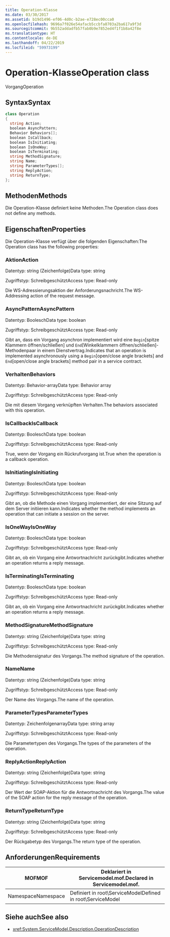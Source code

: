 ```yaml
---
title: Operation-Klasse
ms.date: 03/30/2017
ms.assetid: b19d1496-ef06-4d0c-b2ae-e728ec00cca0
ms.openlocfilehash: 9696a7f026e54afacb5ccbfa8703a2ba617a9f3d
ms.sourcegitcommit: 9b552addadfb57fab0b9e7852ed4f1f1b8a42f8e
ms.translationtype: HT
ms.contentlocale: de-DE
ms.lasthandoff: 04/22/2019
ms.locfileid: "59973199"
---
```

# <a name="operation-class"></a><span data-ttu-id="65f7a-102">Operation-Klasse</span><span class="sxs-lookup"><span data-stu-id="65f7a-102">Operation class</span></span>
<span data-ttu-id="65f7a-103">Vorgang</span><span class="sxs-lookup"><span data-stu-id="65f7a-103">Operation</span></span>  
  
## <a name="syntax"></a><span data-ttu-id="65f7a-104">Syntax</span><span class="sxs-lookup"><span data-stu-id="65f7a-104">Syntax</span></span>  
  
```csharp
class Operation  
{  
  string Action;  
  boolean AsyncPattern;  
  Behavior Behaviors[];  
  boolean IsCallback;  
  boolean IsInitiating;  
  boolean IsOneWay;  
  boolean IsTerminating;  
  string MethodSignature;  
  string Name;  
  string ParameterTypes[];  
  string ReplyAction;  
  string ReturnType;  
};  
```  
  
## <a name="methods"></a><span data-ttu-id="65f7a-105">Methoden</span><span class="sxs-lookup"><span data-stu-id="65f7a-105">Methods</span></span>  
 <span data-ttu-id="65f7a-106">Die Operation-Klasse definiert keine Methoden.</span><span class="sxs-lookup"><span data-stu-id="65f7a-106">The Operation class does not define any methods.</span></span>  
  
## <a name="properties"></a><span data-ttu-id="65f7a-107">Eigenschaften</span><span class="sxs-lookup"><span data-stu-id="65f7a-107">Properties</span></span>  
 <span data-ttu-id="65f7a-108">Die Operation-Klasse verfügt über die folgenden Eigenschaften:</span><span class="sxs-lookup"><span data-stu-id="65f7a-108">The Operation class has the following properties:</span></span>  
  
### <a name="action"></a><span data-ttu-id="65f7a-109">Aktion</span><span class="sxs-lookup"><span data-stu-id="65f7a-109">Action</span></span>  
 <span data-ttu-id="65f7a-110">Datentyp: string (Zeichenfolge)</span><span class="sxs-lookup"><span data-stu-id="65f7a-110">Data type: string</span></span>  
  
 <span data-ttu-id="65f7a-111">Zugriffstyp: Schreibgeschützt</span><span class="sxs-lookup"><span data-stu-id="65f7a-111">Access type: Read-only</span></span>  
  
 <span data-ttu-id="65f7a-112">Die WS-Adressierungsaktion der Anforderungsnachricht.</span><span class="sxs-lookup"><span data-stu-id="65f7a-112">The WS-Addressing action of the request message.</span></span>  
  
### <a name="asyncpattern"></a><span data-ttu-id="65f7a-113">AsyncPattern</span><span class="sxs-lookup"><span data-stu-id="65f7a-113">AsyncPattern</span></span>  
 <span data-ttu-id="65f7a-114">Datentyp: Boolesch</span><span class="sxs-lookup"><span data-stu-id="65f7a-114">Data type: boolean</span></span>  
  
 <span data-ttu-id="65f7a-115">Zugriffstyp: Schreibgeschützt</span><span class="sxs-lookup"><span data-stu-id="65f7a-115">Access type: Read-only</span></span>  
  
 <span data-ttu-id="65f7a-116">Gibt an, dass ein Vorgang asynchron implementiert wird eine `Begin`[spitze Klammern öffnen/schließen] und `End`[Winkelklammern öffnen/schließen]-Methodenpaar in einem Dienstvertrag.</span><span class="sxs-lookup"><span data-stu-id="65f7a-116">Indicates that an operation is implemented asynchronously using a `Begin`[open/close angle brackets] and `End`[open/close angle brackets] method pair in a service contract.</span></span>  
  
### <a name="behaviors"></a><span data-ttu-id="65f7a-117">Verhalten</span><span class="sxs-lookup"><span data-stu-id="65f7a-117">Behaviors</span></span>  
 <span data-ttu-id="65f7a-118">Datentyp: Behavior-array</span><span class="sxs-lookup"><span data-stu-id="65f7a-118">Data type: Behavior array</span></span>  
  
 <span data-ttu-id="65f7a-119">Zugriffstyp: Schreibgeschützt</span><span class="sxs-lookup"><span data-stu-id="65f7a-119">Access type: Read-only</span></span>  
  
 <span data-ttu-id="65f7a-120">Die mit diesem Vorgang verknüpften Verhalten.</span><span class="sxs-lookup"><span data-stu-id="65f7a-120">The behaviors associated with this operation.</span></span>  
  
### <a name="iscallback"></a><span data-ttu-id="65f7a-121">IsCallback</span><span class="sxs-lookup"><span data-stu-id="65f7a-121">IsCallback</span></span>  
 <span data-ttu-id="65f7a-122">Datentyp: Boolesch</span><span class="sxs-lookup"><span data-stu-id="65f7a-122">Data type: boolean</span></span>  
  
 <span data-ttu-id="65f7a-123">Zugriffstyp: Schreibgeschützt</span><span class="sxs-lookup"><span data-stu-id="65f7a-123">Access type: Read-only</span></span>  
  
 <span data-ttu-id="65f7a-124">True, wenn der Vorgang ein Rückrufvorgang ist.</span><span class="sxs-lookup"><span data-stu-id="65f7a-124">True when the operation is a callback operation.</span></span>  
  
### <a name="isinitiating"></a><span data-ttu-id="65f7a-125">IsInitiating</span><span class="sxs-lookup"><span data-stu-id="65f7a-125">IsInitiating</span></span>  
 <span data-ttu-id="65f7a-126">Datentyp: Boolesch</span><span class="sxs-lookup"><span data-stu-id="65f7a-126">Data type: boolean</span></span>  
  
 <span data-ttu-id="65f7a-127">Zugriffstyp: Schreibgeschützt</span><span class="sxs-lookup"><span data-stu-id="65f7a-127">Access type: Read-only</span></span>  
  
 <span data-ttu-id="65f7a-128">Gibt an, ob die Methode einen Vorgang implementiert, der eine Sitzung auf dem Server initiieren kann.</span><span class="sxs-lookup"><span data-stu-id="65f7a-128">Indicates whether the method implements an operation that can initiate a session on the server.</span></span>  
  
### <a name="isoneway"></a><span data-ttu-id="65f7a-129">IsOneWay</span><span class="sxs-lookup"><span data-stu-id="65f7a-129">IsOneWay</span></span>  
 <span data-ttu-id="65f7a-130">Datentyp: Boolesch</span><span class="sxs-lookup"><span data-stu-id="65f7a-130">Data type: boolean</span></span>  
  
 <span data-ttu-id="65f7a-131">Zugriffstyp: Schreibgeschützt</span><span class="sxs-lookup"><span data-stu-id="65f7a-131">Access type: Read-only</span></span>  
  
 <span data-ttu-id="65f7a-132">Gibt an, ob ein Vorgang eine Antwortnachricht zurückgibt.</span><span class="sxs-lookup"><span data-stu-id="65f7a-132">Indicates whether an operation returns a reply message.</span></span>  
  
### <a name="isterminating"></a><span data-ttu-id="65f7a-133">IsTerminating</span><span class="sxs-lookup"><span data-stu-id="65f7a-133">IsTerminating</span></span>  
 <span data-ttu-id="65f7a-134">Datentyp: Boolesch</span><span class="sxs-lookup"><span data-stu-id="65f7a-134">Data type: boolean</span></span>  
  
 <span data-ttu-id="65f7a-135">Zugriffstyp: Schreibgeschützt</span><span class="sxs-lookup"><span data-stu-id="65f7a-135">Access type: Read-only</span></span>  
  
 <span data-ttu-id="65f7a-136">Gibt an, ob ein Vorgang eine Antwortnachricht zurückgibt.</span><span class="sxs-lookup"><span data-stu-id="65f7a-136">Indicates whether an operation returns a reply message.</span></span>  
  
### <a name="methodsignature"></a><span data-ttu-id="65f7a-137">MethodSignature</span><span class="sxs-lookup"><span data-stu-id="65f7a-137">MethodSignature</span></span>  
 <span data-ttu-id="65f7a-138">Datentyp: string (Zeichenfolge)</span><span class="sxs-lookup"><span data-stu-id="65f7a-138">Data type: string</span></span>  
  
 <span data-ttu-id="65f7a-139">Zugriffstyp: Schreibgeschützt</span><span class="sxs-lookup"><span data-stu-id="65f7a-139">Access type: Read-only</span></span>  
  
 <span data-ttu-id="65f7a-140">Die Methodensignatur des Vorgangs.</span><span class="sxs-lookup"><span data-stu-id="65f7a-140">The method signature of the operation.</span></span>  
  
### <a name="name"></a><span data-ttu-id="65f7a-141">Name</span><span class="sxs-lookup"><span data-stu-id="65f7a-141">Name</span></span>  
 <span data-ttu-id="65f7a-142">Datentyp: string (Zeichenfolge)</span><span class="sxs-lookup"><span data-stu-id="65f7a-142">Data type: string</span></span>  
  
 <span data-ttu-id="65f7a-143">Zugriffstyp: Schreibgeschützt</span><span class="sxs-lookup"><span data-stu-id="65f7a-143">Access type: Read-only</span></span>  
  
 <span data-ttu-id="65f7a-144">Der Name des Vorgangs.</span><span class="sxs-lookup"><span data-stu-id="65f7a-144">The name of the operation.</span></span>  
  
### <a name="parametertypes"></a><span data-ttu-id="65f7a-145">ParameterTypes</span><span class="sxs-lookup"><span data-stu-id="65f7a-145">ParameterTypes</span></span>  
 <span data-ttu-id="65f7a-146">Datentyp: Zeichenfolgenarray</span><span class="sxs-lookup"><span data-stu-id="65f7a-146">Data type: string array</span></span>  
  
 <span data-ttu-id="65f7a-147">Zugriffstyp: Schreibgeschützt</span><span class="sxs-lookup"><span data-stu-id="65f7a-147">Access type: Read-only</span></span>  
  
 <span data-ttu-id="65f7a-148">Die Parametertypen des Vorgangs.</span><span class="sxs-lookup"><span data-stu-id="65f7a-148">The types of the parameters of the operation.</span></span>  
  
### <a name="replyaction"></a><span data-ttu-id="65f7a-149">ReplyAction</span><span class="sxs-lookup"><span data-stu-id="65f7a-149">ReplyAction</span></span>  
 <span data-ttu-id="65f7a-150">Datentyp: string (Zeichenfolge)</span><span class="sxs-lookup"><span data-stu-id="65f7a-150">Data type: string</span></span>  
  
 <span data-ttu-id="65f7a-151">Zugriffstyp: Schreibgeschützt</span><span class="sxs-lookup"><span data-stu-id="65f7a-151">Access type: Read-only</span></span>  
  
 <span data-ttu-id="65f7a-152">Der Wert der SOAP-Aktion für die Antwortnachricht des Vorgangs.</span><span class="sxs-lookup"><span data-stu-id="65f7a-152">The value of the SOAP action for the reply message of the operation.</span></span>  
  
### <a name="returntype"></a><span data-ttu-id="65f7a-153">ReturnType</span><span class="sxs-lookup"><span data-stu-id="65f7a-153">ReturnType</span></span>  
 <span data-ttu-id="65f7a-154">Datentyp: string (Zeichenfolge)</span><span class="sxs-lookup"><span data-stu-id="65f7a-154">Data type: string</span></span>  
  
 <span data-ttu-id="65f7a-155">Zugriffstyp: Schreibgeschützt</span><span class="sxs-lookup"><span data-stu-id="65f7a-155">Access type: Read-only</span></span>  
  
 <span data-ttu-id="65f7a-156">Der Rückgabetyp des Vorgangs.</span><span class="sxs-lookup"><span data-stu-id="65f7a-156">The return type of the operation.</span></span>  
  
## <a name="requirements"></a><span data-ttu-id="65f7a-157">Anforderungen</span><span class="sxs-lookup"><span data-stu-id="65f7a-157">Requirements</span></span>  
  
|<span data-ttu-id="65f7a-158">MOF</span><span class="sxs-lookup"><span data-stu-id="65f7a-158">MOF</span></span>|<span data-ttu-id="65f7a-159">Deklariert in Servicemodel.mof.</span><span class="sxs-lookup"><span data-stu-id="65f7a-159">Declared in Servicemodel.mof.</span></span>|  
|---------|-----------------------------------|  
|<span data-ttu-id="65f7a-160">Namespace</span><span class="sxs-lookup"><span data-stu-id="65f7a-160">Namespace</span></span>|<span data-ttu-id="65f7a-161">Definiert in root\ServiceModel</span><span class="sxs-lookup"><span data-stu-id="65f7a-161">Defined in root\ServiceModel</span></span>|  
  
## <a name="see-also"></a><span data-ttu-id="65f7a-162">Siehe auch</span><span class="sxs-lookup"><span data-stu-id="65f7a-162">See also</span></span>

- <xref:System.ServiceModel.Description.OperationDescription>
